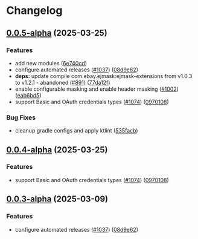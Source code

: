 # Changelog

## [0.0.5-alpha](https://github.com/ExpediaGroup/expediagroup-java-sdk/compare/expediagroup-sdk-core-v0.0.4-alpha...expediagroup-sdk-core-v0.0.5-alpha) (2025-03-25)


### Features

* add new modules ([6e740cd](https://github.com/ExpediaGroup/expediagroup-java-sdk/commit/6e740cdcf842ffeb81dda7d367a1d410cd13d441))
* configure automated releases ([#1037](https://github.com/ExpediaGroup/expediagroup-java-sdk/issues/1037)) ([08d9e62](https://github.com/ExpediaGroup/expediagroup-java-sdk/commit/08d9e62be599f2daa65f3998457911c01f1f51d2))
* **deps:** update compile com.ebay.ejmask:ejmask-extensions from v1.0.3 to v1.2.1 - abandoned ([#891](https://github.com/ExpediaGroup/expediagroup-java-sdk/issues/891)) ([77da12f](https://github.com/ExpediaGroup/expediagroup-java-sdk/commit/77da12f2aa3683e8be2e0ce69fb58ab947d2e7be))
* enable configurable masking and enable header masking ([#1002](https://github.com/ExpediaGroup/expediagroup-java-sdk/issues/1002)) ([eab6bd5](https://github.com/ExpediaGroup/expediagroup-java-sdk/commit/eab6bd5bf61ea77c23363824f43e828196c64979))
* support Basic and OAuth credentials types ([#1074](https://github.com/ExpediaGroup/expediagroup-java-sdk/issues/1074)) ([0970108](https://github.com/ExpediaGroup/expediagroup-java-sdk/commit/097010870fb4fb17c53f9d5b87d30f0b43e3658a))


### Bug Fixes

* cleanup gradle configs and apply ktlint ([535facb](https://github.com/ExpediaGroup/expediagroup-java-sdk/commit/535facb3f712c7ad4daea0ca04a974a925d3d89b))

## [0.0.4-alpha](https://github.com/ExpediaGroup/expediagroup-java-sdk/compare/expediagroup-sdk-core-v0.0.3-alpha...expediagroup-sdk-core-v0.0.4-alpha) (2025-03-25)


### Features

* support Basic and OAuth credentials types ([#1074](https://github.com/ExpediaGroup/expediagroup-java-sdk/issues/1074)) ([0970108](https://github.com/ExpediaGroup/expediagroup-java-sdk/commit/097010870fb4fb17c53f9d5b87d30f0b43e3658a))

## [0.0.3-alpha](https://github.com/ExpediaGroup/expediagroup-java-sdk/compare/expediagroup-sdk-core-v0.0.2-alpha...expediagroup-sdk-core-v0.0.3-alpha) (2025-03-09)


### Features

* configure automated releases ([#1037](https://github.com/ExpediaGroup/expediagroup-java-sdk/issues/1037)) ([08d9e62](https://github.com/ExpediaGroup/expediagroup-java-sdk/commit/08d9e62be599f2daa65f3998457911c01f1f51d2))
